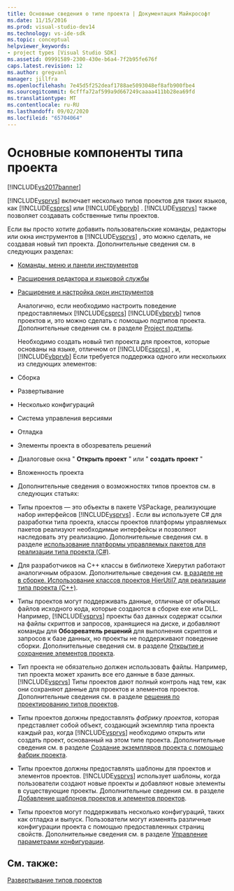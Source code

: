 ```yaml
---
title: Основные сведения о типе проекта | Документация Майкрософт
ms.date: 11/15/2016
ms.prod: visual-studio-dev14
ms.technology: vs-ide-sdk
ms.topic: conceptual
helpviewer_keywords:
- project types [Visual Studio SDK]
ms.assetid: 09991589-2300-430e-b6a4-7f2b95fe676f
caps.latest.revision: 12
ms.author: gregvanl
manager: jillfra
ms.openlocfilehash: 7e45d5f252deaf1788ae5093048ef8afb900fbe4
ms.sourcegitcommit: 6cfffa72af599a9d667249caaaa411bb28ea69fd
ms.translationtype: MT
ms.contentlocale: ru-RU
ms.lasthandoff: 09/02/2020
ms.locfileid: "65704064"
---
```

# <a name="project-type-essentials"></a>Основные компоненты типа проекта
[!INCLUDE[vs2017banner](../../includes/vs2017banner.md)]

[!INCLUDE[vsprvs](../../includes/vsprvs-md.md)] включает несколько типов проектов для таких языков, как [!INCLUDE[csprcs](../../includes/csprcs-md.md)] или [!INCLUDE[vbprvb](../../includes/vbprvb-md.md)] . [!INCLUDE[vsprvs](../../includes/vsprvs-md.md)] также позволяет создавать собственные типы проектов.  
  
 Если вы просто хотите добавить пользовательские команды, редакторы или окна инструментов в [!INCLUDE[vsprvs](../../includes/vsprvs-md.md)] , это можно сделать, не создавая новый тип проекта. Дополнительные сведения см. в следующих разделах:  
  
- [Команды, меню и панели инструментов](../../extensibility/internals/commands-menus-and-toolbars.md)  
  
- [Расширения редактора и языковой службы](../../extensibility/editor-and-language-service-extensions.md)  
  
- [Расширение и настройка окон инструментов](../../extensibility/extending-and-customizing-tool-windows.md)  
  
  Аналогично, если необходимо настроить поведение предоставляемых [!INCLUDE[csprcs](../../includes/csprcs-md.md)] [!INCLUDE[vbprvb](../../includes/vbprvb-md.md)] типов проектов и, это можно сделать с помощью подтипов проекта. Дополнительные сведения см. в разделе [Project подтипы](../../extensibility/internals/project-subtypes.md).  
  
  Необходимо создать новый тип проекта для проектов, которые основаны на языке, отличном от [!INCLUDE[csprcs](../../includes/csprcs-md.md)] , и, [!INCLUDE[vbprvb](../../includes/vbprvb-md.md)] Если требуется поддержка одного или нескольких из следующих элементов:  
  
- Сборка  
  
- Развертывание  
  
- Несколько конфигураций  
  
- Система управления версиями  
  
- Отладка  
  
- Элементы проекта в обозреватель решений  
  
- Диалоговые окна " **Открыть проект** " или " **создать проект** "  
  
- Вложенность проекта  
  
- Дополнительные сведения о возможностях типов проектов см. в следующих статьях:  
  
- Типы проектов — это объекты в пакете VSPackage, реализующие набор интерфейсов [!INCLUDE[vsprvs](../../includes/vsprvs-md.md)] . Если вы используете C# для разработки типа проекта, классы проектов платформы управляемых пакетов реализуют необходимые интерфейсы и позволяют наследовать эту реализацию. Дополнительные сведения см. в разделе [использование платформы управляемых пакетов для реализации типа проекта (C#)](../../extensibility/internals/using-the-managed-package-framework-to-implement-a-project-type-csharp.md).  
  
- Для разработчиков на C++ классы в библиотеке Хиерутил работают аналогичным образом. Дополнительные сведения см. [в разделе не в сборке. Использование классов проектов HierUtil7 для реализации типа проекта (C++)](https://msdn.microsoft.com/a5c16a09-94a2-46ef-87b5-35b815e2f346).  
  
- Типы проектов могут поддерживать данные, отличные от обычных файлов исходного кода, которые создаются в сборке exe или DLL. Например, [!INCLUDE[vsprvs](../../includes/vsprvs-md.md)] проекты баз данных содержат ссылки на файлы скриптов и запросов, хранящиеся на диске, и добавляют команды для **Обозреватель решений** для выполнения скриптов и запросов к базе данных, но проекты не поддерживают поведение сборки. Дополнительные сведения см. в разделе [Открытие и сохранение элементов проекта](../../extensibility/internals/opening-and-saving-project-items.md).  
  
- Тип проекта не обязательно должен использовать файлы. Например, тип проекта может хранить все его данные в базе данных. [!INCLUDE[vsprvs](../../includes/vsprvs-md.md)] Типы проектов дают полный контроль над тем, как они сохраняют данные для проектов и элементов проектов. Дополнительные сведения см. в разделе [решения по проектированию типов проектов](../../extensibility/internals/project-type-design-decisions.md).  
  
- Типы проектов должны предоставлять *фабрику проектов*, которая представляет собой объект, создающий экземпляр типа проекта каждый раз, когда [!INCLUDE[vsprvs](../../includes/vsprvs-md.md)] необходимо открыть или создать проект, основанный на этом типе проекта. Дополнительные сведения см. в разделе [Создание экземпляров проекта с помощью фабрик проекта](../../extensibility/internals/creating-project-instances-by-using-project-factories.md).  
  
- Типы проектов должны предоставлять шаблоны для проектов и элементов проектов. [!INCLUDE[vsprvs](../../includes/vsprvs-md.md)] использует шаблоны, когда пользователи создают новые проекты и добавляют новые элементы в существующие проекты. Дополнительные сведения см. в разделе [Добавление шаблонов проектов и элементов проектов](../../extensibility/internals/adding-project-and-project-item-templates.md).  
  
- Типы проектов могут поддерживать несколько конфигураций, таких как отладка и выпуск. Пользователи могут изменять различные конфигурации проекта с помощью предоставленных страниц свойств. Дополнительные сведения см. в разделе [Управление параметрами конфигурации](../../extensibility/internals/managing-configuration-options.md).  
  
## <a name="see-also"></a>См. также:  
 [Развертывание типов проектов](../../extensibility/internals/deploying-project-types.md)
